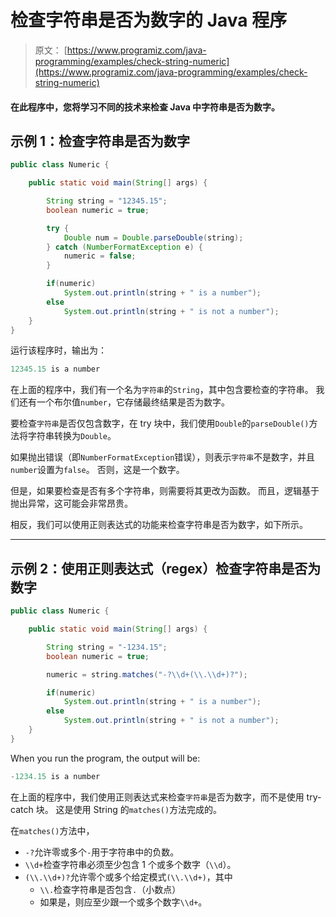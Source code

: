 # 检查字符串是否为数字的 Java 程序

> 原文： [https://www.programiz.com/java-programming/examples/check-string-numeric](https://www.programiz.com/java-programming/examples/check-string-numeric)

#### 在此程序中，您将学习不同的技术来检查 Java 中字符串是否为数字。

## 示例 1：检查字符串是否为数字

```java
public class Numeric {

    public static void main(String[] args) {

        String string = "12345.15";
        boolean numeric = true;

        try {
            Double num = Double.parseDouble(string);
        } catch (NumberFormatException e) {
            numeric = false;
        }

        if(numeric)
            System.out.println(string + " is a number");
        else
            System.out.println(string + " is not a number");
    }
}
```

运行该程序时，输出为：

```java
12345.15 is a number
```

在上面的程序中，我们有一个名为`字符串`的`String`，其中包含要检查的字符串。 我们还有一个布尔值`number`，它存储最终结果是否为数字。

要检查`字符串`是否仅包含数字，在 try 块中，我们使用`Double`的`parseDouble()`方法将字符串转换为`Double`。

如果抛出错误（即`NumberFormatException`错误），则表示`字符串`不是数字，并且`number`设置为`false`。 否则，这是一个数字。

但是，如果要检查是否有多个字符串，则需要将其更改为函数。 而且，逻辑基于抛出异常，这可能会非常昂贵。

相反，我们可以使用正则表达式的功能来检查字符串是否为数字，如下所示。

* * *

## 示例 2：使用正则表达式（regex）检查字符串是否为数字

```java
public class Numeric {

    public static void main(String[] args) {

        String string = "-1234.15";
        boolean numeric = true;

        numeric = string.matches("-?\\d+(\\.\\d+)?");

        if(numeric)
            System.out.println(string + " is a number");
        else
            System.out.println(string + " is not a number");
    }
}
```

When you run the program, the output will be:

```java
-1234.15 is a number
```

在上面的程序中，我们使用正则表达式来检查`字符串`是否为数字，而不是使用 try-catch 块。 这是使用 String 的`matches()`方法完成的。

在`matches()`方法中，

*   `-?`允许零或多个`-`用于字符串中的负数。
*   `\\d+`检查字符串必须至少包含 1 个或多个数字（`\\d`）。
*   `(\\.\\d+)?`允许零个或多个给定模式`(\\.\\d+)`，其中
    *   `\\.`检查字符串是否包含`.`（小数点）
    *   如果是，则应至少跟一个或多个数字`\\d+`。